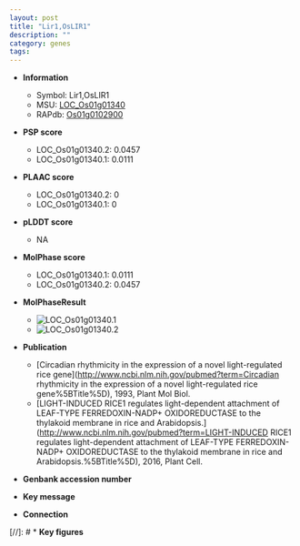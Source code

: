 ```yaml
---
layout: post
title: "Lir1,OsLIR1"
description: ""
category: genes
tags: 
---
```


* **Information**  
    + Symbol: Lir1,OsLIR1  
    + MSU: [LOC_Os01g01340](http://rice.plantbiology.msu.edu/cgi-bin/ORF_infopage.cgi?orf=LOC_Os01g01340)  
    + RAPdb: [Os01g0102900](http://rapdb.dna.affrc.go.jp/viewer/gbrowse_details/irgsp1?name=Os01g0102900)  

* **PSP score**  
    + LOC_Os01g01340.2: 0.0457 
    + LOC_Os01g01340.1: 0.0111 

* **PLAAC score**  
    + LOC_Os01g01340.2: 0 
    + LOC_Os01g01340.1: 0 

* **pLDDT score**
    + NA


* **MolPhase score**
    + LOC_Os01g01340.1: 0.0111
    + LOC_Os01g01340.2: 0.0457

* **MolPhaseResult**
    + ![LOC_Os01g01340.1](https://ricepsp.github.io/pictures/LOC_Os01g/LOC_Os01g01340.1.png)
    + ![LOC_Os01g01340.2](https://ricepsp.github.io/pictures/LOC_Os01g/LOC_Os01g01340.2.png)

* **Publication**  
    + [Circadian rhythmicity in the expression of a novel light-regulated rice gene](http://www.ncbi.nlm.nih.gov/pubmed?term=Circadian rhythmicity in the expression of a novel light-regulated rice gene%5BTitle%5D), 1993, Plant Mol Biol.
    + [LIGHT-INDUCED RICE1 regulates light-dependent attachment of LEAF-TYPE FERREDOXIN-NADP+ OXIDOREDUCTASE to the thylakoid membrane in rice and Arabidopsis.](http://www.ncbi.nlm.nih.gov/pubmed?term=LIGHT-INDUCED RICE1 regulates light-dependent attachment of LEAF-TYPE FERREDOXIN-NADP+ OXIDOREDUCTASE to the thylakoid membrane in rice and Arabidopsis.%5BTitle%5D), 2016, Plant Cell.

* **Genbank accession number**  

* **Key message**  

* **Connection**  

[//]: # * **Key figures**  


